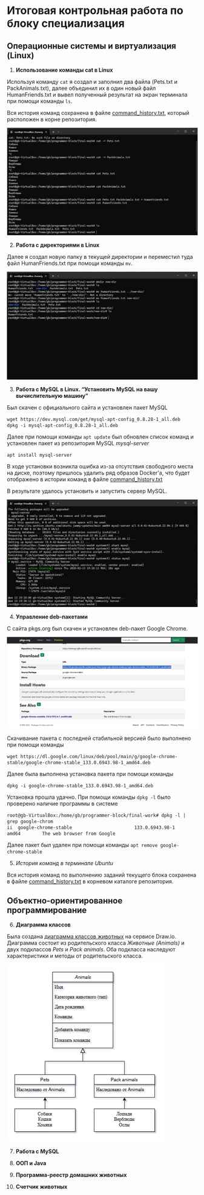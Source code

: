 # Итоговая контрольная работа по блоку специализация

## Операционные системы и виртуализация (Linux)

1. **Использование команды cat в Linux**

Используя команду `cat` я создал и заполнил два файла (Pets.txt и PackAnimals.txt), далее объединил их в один новый файл HumanFriends.txt и вывел полученный результат на экран терминала при помощи команды `ls`. 

Вся история команд сохранена в файле [command_history.txt](command_history.txt), который расположен в корне репозитория.

![Создание файлов в терминале](img/screen1.jpg)

2. **Работа с директориями в Linux**

Далее я создал новую папку в текущей директории и переместил туда файл HumanFriends.txt при помощи команды `mv`.

![Работа с директориями в терминале](img/screen2.jpg)

3. **Работа с MySQL в Linux. “Установить MySQL на вашу вычислительную машину”**

Был скачен с официального сайта и установлен пакет MySQL 
```
wget https://dev.mysql.com/get/mysql-apt-config_0.8.28-1_all.deb
dpkg -i mysql-apt-config_0.8.28-1_all.deb
```

Далее при помощи команды `apt update` был обновлен список команд и установлен пакет из репозитория MySQL *mysql-server*
```
apt install mysql-server
```
В ходе установки возникла ошибка из-за отсутствия свободного места на диске, поэтому пришлось удалить ряд образов Docker'а, что будет отображено в истории команд в файле [command_history.txt](command_history.txt)

В результате удалось установить и запустить сервер MySQL. 

![Запуск сервера MySQL](img/screen3.jpg)

4. **Управление deb-пакетами**

С сайта pkgs.org был скачен и установлен deb-пакет Google Chrome. 

![Поиск пакета на сайте pkgs.org](img/screen4.jpg)

Скачивание пакета с последней стабильной версией было выполнено при помощи команды 
```
wget https://dl.google.com/linux/deb/pool/main/g/google-chrome-stable/google-chrome-stable_133.0.6943.98-1_amd64.deb
```
Далее была выполнена установка пакета при помощи команды
```
dpkg -i google-chrome-stable_133.0.6943.98-1_amd64.deb
```
Установка прошла удачно. При помощи команды `dpkg -l` было проверено наличие программы в системе
```
root@gb-VirtualBox:/home/gb/programmer-block/final-work# dpkg -l | grep google-chrom
ii  google-chrome-stable                       133.0.6943.98-1                              amd64        The web browser from Google
```
Далее пакет был удален при помощи команды `apt remove google-chrome-stable`

5. *История команд в терминале Ubuntu*

Вся история команд по выполнению заданий текущего блока сохранена в файле [command_history.txt](command_history.txt) в корневом каталоге репозитория.

## Объектно-ориентированное программирование

6. **Диаграмма классов**

Была создана [диаграмма классов животных](class_diagram.drawio) на сервисе Draw.io. 
Диаграмма состоит из родительского класса *Животные (Animals)* и двух подклассов *Pets* и *Pack animals*. Оба подкласса наследуют характеристики и методы от родительского класса.

![Диаграмма классов](img/diagram.jpg)

7. **Работа с MySQL**


8. **ООП и Java**


9. **Программа-реестр домашних животных**


10. **Счетчик животных**